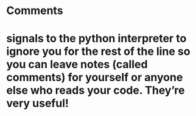 # Comments

# signals to the python interpreter to ignore you for the rest of the line so you can leave notes (called comments) for yourself or anyone else who reads your code.  They’re very useful!

